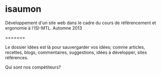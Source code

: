 isaumon
=======

Développement d'un site web dans le cadre du cours de référencement et ergonomie à l'ISI-MTL. Automne 2013


=======

Le dossier Idées est là pour sauvergarder vos idées; comme articles, recettes,
blogs, commentaires, suggestions, idées à développer, sites références.

Qui sont nos compétiteurs?